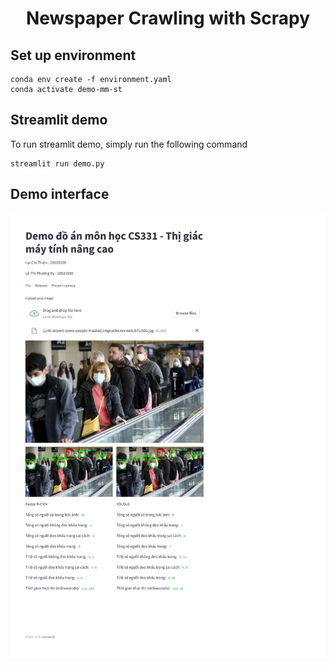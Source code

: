<!-- Title -->
<h1 align="center"><b>Newspaper Crawling with Scrapy</b></h1>

## Set up environment

```
conda env create -f environment.yaml
conda activate demo-mm-st
```

## Streamlit demo

To run streamlit demo, simply run the following command
```
streamlit run demo.py
```
## Demo interface
![](demo_page-0001.jpg)


